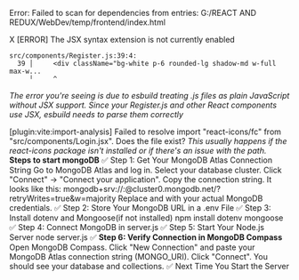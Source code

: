 Error: Failed to scan for dependencies from entries:
G:/REACT AND REDUX/WebDev/temp/frontend/index.html

X [ERROR] The JSX syntax extension is not currently enabled

    src/components/Register.js:39:4:
      39 │     <div className="bg-white p-6 rounded-lg shadow-md w-full max-w...
         ╵     ^

_The error you're seeing is due to esbuild treating .js files as plain JavaScript without JSX support. Since your Register.js and other React components use JSX, esbuild needs to parse them correctly_

[plugin:vite:import-analysis] Failed to resolve import "react-icons/fc" from "src/components/Login.jsx". Does the file exist?
_This usually happens if the react-icons package isn't installed or if there's an issue with the path._
**Steps to start mongoDB**
✅ Step 1: Get Your MongoDB Atlas Connection String
Go to MongoDB Atlas and log in.
Select your database cluster.
Click "Connect" → "Connect your application".
Copy the connection string. It looks like this:
mongodb+srv://<username>:<password>@cluster0.mongodb.net/?retryWrites=true&w=majority
Replace <username> and <password> with your actual MongoDB credentials.
✅ Step 2: Store Your MongoDB URL in a .env File
✅ Step 3: Install dotenv and Mongoose(if not installed)
npm install dotenv mongoose
✅ Step 4: Connect MongoDB in server.js
✅ Step 5: Start Your Node.js Server
node server.js
✅ **Step 6: Verify Connection in MongoDB Compass**
Open MongoDB Compass.
Click "New Connection" and paste your MongoDB Atlas connection string (MONGO_URI).
Click "Connect".
You should see your database and collections.
✅ Next Time You Start the Server
